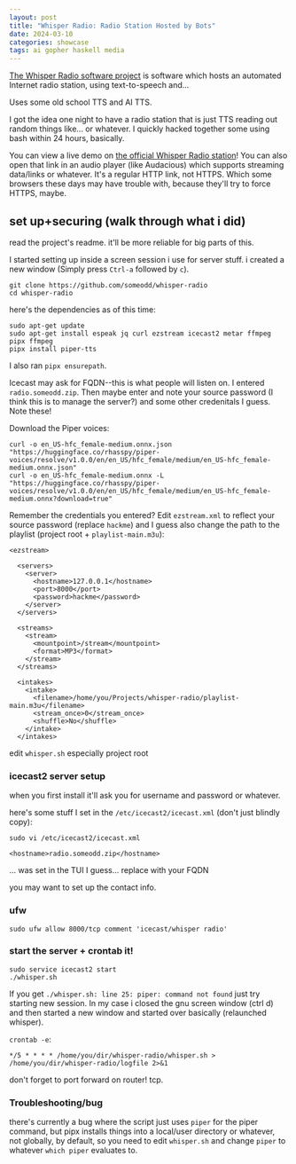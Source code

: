 ```yaml
---
layout: post
title: "Whisper Radio: Radio Station Hosted by Bots"
date: 2024-03-10
categories: showcase
tags: ai gopher haskell media
---
```


[The Whisper Radio software project](https://github.com/someodd/whisper-radio) is software which hosts an automated Internet radio station, using text-to-speech and...

Uses some old school TTS and AI TTS.

I got the idea one night to have a radio station that is just TTS reading out
random things like... or whatever. I quickly hacked together some using bash
within 24 hours, basically.

You can view a live demo on [the official Whisper Radio station](http://radio.someodd.zip:8000/stream)! You can also open that link in an audio player (like Audacious) which supports streaming data/links or whatever. It's a regular HTTP link, not HTTPS. Which some browsers these days may have trouble with, because they'll try to force HTTPS, maybe.

## set up+securing (walk through what i did)

read the project's readme. it'll be more reliable for big parts of this.

I started setting up inside a screen session i use for server stuff. i created a new window (Simply press `Ctrl-a` followed by `c`).

```
git clone https://github.com/someodd/whisper-radio
cd whisper-radio
```

here's the dependencies as of this time:

```
sudo apt-get update
sudo apt-get install espeak jq curl ezstream icecast2 metar ffmpeg pipx ffmpeg
pipx install piper-tts
```

I also ran `pipx ensurepath`.

Icecast may ask for FQDN--this is what people will listen on. I entered `radio.someodd.zip`. Then maybe enter and note your source password (I think this is to manage the server?) and some other credenitals I guess. Note these!

Download the Piper voices:

```
curl -o en_US-hfc_female-medium.onnx.json "https://huggingface.co/rhasspy/piper-voices/resolve/v1.0.0/en/en_US/hfc_female/medium/en_US-hfc_female-medium.onnx.json"
curl -o en_US-hfc_female-medium.onnx -L "https://huggingface.co/rhasspy/piper-voices/resolve/v1.0.0/en/en_US/hfc_female/medium/en_US-hfc_female-medium.onnx?download=true"
```

Remember the credentials you entered? Edit `ezstream.xml` to reflect your source password (replace `hackme`) and I guess also change the path to the playlist (project root + `playlist-main.m3u`):

```
<ezstream>

  <servers>
    <server>
      <hostname>127.0.0.1</hostname>
      <port>8000</port>
      <password>hackme</password>
    </server>
  </servers>

  <streams>
    <stream>
      <mountpoint>/stream</mountpoint>
      <format>MP3</format>
    </stream>
  </streams>

  <intakes>
    <intake>
      <filename>/home/you/Projects/whisper-radio/playlist-main.m3u</filename>
      <stream_once>0</stream_once>
      <shuffle>No</shuffle>
    </intake>
  </intakes>
```

edit `whisper.sh` especially project root

### icecast2 server setup

when you first install it'll ask you for username and password or whatever.

here's some stuff I set in the `/etc/icecast2/icecast.xml` (don't just blindly copy):

`sudo vi /etc/icecast2/icecast.xml`

```
<hostname>radio.someodd.zip</hostname>
```

... was set in the TUI I guess... replace with your FQDN

you may want to set up the contact info.

### ufw

```
sudo ufw allow 8000/tcp comment 'icecast/whisper radio'
```

### start the server + crontab it!

```
sudo service icecast2 start
./whisper.sh
```

If you get `./whisper.sh: line 25: piper: command not found` just try starting new session. In my case i closed the gnu screen window (ctrl d) and then started a new window and started over basically (relaunched whisper).

`crontab -e`:

```
*/5 * * * * /home/you/dir/whisper-radio/whisper.sh > /home/you/dir/whisper-radio/logfile 2>&1
```

don't forget to port forward on router! tcp.

### Troubleshooting/bug

there's currently a bug where the script just uses `piper` for the piper command, but pipx installs things into a local/user directory or whatever, not globally, by default, so you need to edit `whisper.sh` and change `piper` to whatever `which piper` evaluates to.
